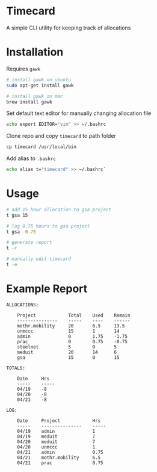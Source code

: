 # Timecard
A simple CLI utility for keeping track of allocations

# Installation
Requires `gawk`

```bash
# install gawk on ubuntu 
sudo apt-get install gawk

# install gawk on mac
brew install gawk
```

Set default text editor for manually changing allocation file

```bash
echo export EDITOR="vim" >> ~/.bashrc
```

Clone repo and copy `timecard` to path folder

```bash
cp timecard /usr/local/bin
```

Add alias to `.bashrc`

```bash
echo alias t="timecard" >> ~/.bashrc`
```

# Usage

```bash
# add 15 hour allocation to gsa project
t gsa 15

# log 0.75 hours to gsa project
t gsa -0.75

# generate report
t -r

# manually edit timecard
t -e
```

# Example Report

```
ALLOCATIONS:

    Project            Total    Used    Remain
    ---------------    -----    ----    ------
    mothr.mobility     20       6.5     13.5  
    unmccc             15       1       14    
    admin              0        1.75    -1.75 
    prac               0        0.75    -0.75 
    steelnet           5        0       5     
    meduit             20       14      6     
    gsa                15       0       15    

TOTALS:

    Date     Hrs  
    -----    -----
    04/19    -8   
    04/20    -8   
    04/21    -8   

LOG:

    Date     Project            Hrs  
    -----    ---------------    -----
    04/19    admin              1    
    04/19    meduit             7    
    04/20    meduit             7    
    04/20    unmccc             1    
    04/21    admin              0.75 
    04/21    mothr.mobility     6.5  
    04/21    prac               0.75 
```
